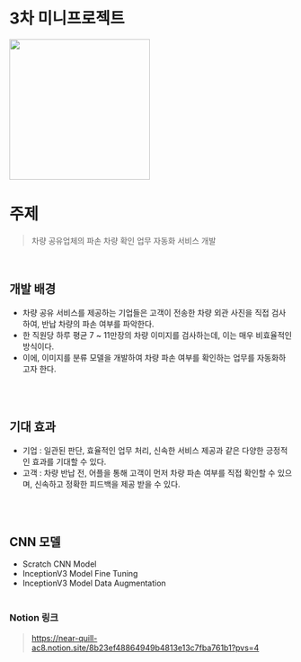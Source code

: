# 3차 미니프로젝트
<img src="https://story.s-oil.com/wp-content/uploads/2021/09/%EC%B0%A8%EB%B0%95%EC%82%AC_02.jpg" height="250px">


# 주제
> 차량 공유업체의 파손 차량 확인 업무 자동화 서비스 개발

<br>

## 개발 배경
- 차량 공유 서비스를 제공하는 기업들은 고객이 전송한 차량 외관 사진을 직접 검사하여, 반납 차량의 파손 여부를 파악한다.
- 한 직원당 하루 평균 7 ~ 11만장의 차량 이미지를 검사하는데, 이는 매우 비효율적인 방식이다.
- 이에, 이미지를 분류 모델을 개발하여 차량 파손 여부를 확인하는 업무를 자동화하고자 한다.


<br><br>

## 기대 효과
- 기업 : 일관된 판단, 효율적인 업무 처리, 신속한 서비스 제공과 같은 다양한 긍정적인 효과를 기대할 수 있다.
- 고객 : 차량 반납 전, 어플을 통해 고객이 먼저 차량 파손 여부를 직접 확인할 수 있으며, 신속하고 정확한 피드백을 제공 받을 수 있다.

<br><br>

## CNN 모델
- Scratch CNN Model
- InceptionV3 Model Fine Tuning
- InceptionV3 Model Data Augmentation
<br><br>

### Notion 링크
> https://near-quill-ac8.notion.site/8b23ef48864949b4813e13c7fba761b1?pvs=4
